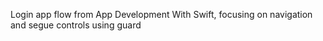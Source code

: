 Login app flow from App Development With Swift, focusing on navigation and segue controls using guard
